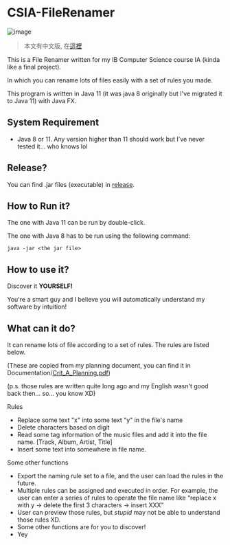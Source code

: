 # CSIA-FileRenamer

![image](https://user-images.githubusercontent.com/36402030/126178106-bfe459cd-1cf7-4880-a2fa-2bc08462c1f1.png)


> 本文有中文版, 在[這裡](https://github.com/t41372/CSIA-FileRenamer/blob/fff35e194e968b464802bd2073f9ac52829331f7/README_CN.md)


This is a File Renamer written for my IB Computer Science course IA (kinda like a final project).

In which you can rename lots of files easily with a set of rules you made. 

This program is written in Java 11 (it was java 8 originally but I've migrated it to Java 11) with Java FX.



## System Requirement

- Java 8 or 11. Any version higher than 11 should work but I've never tested it... who knows lol



## Release?

You can find .jar files (executable) in [release](https://github.com/t41372/CSIA-FileRenamer/releases/tag/v1.0).



## How to Run it?

The one with Java 11 can be run by double-click.

The one with Java 8 has to be run using the following command:

~~~~
java -jar <the jar file>
~~~~



## How to use it?

Discover it **YOURSELF!** 

You're a smart guy and I believe you will automatically understand my software by intuition!



## What can it do?

It can rename lots of file according to a set of rules. The rules are listed below.

(These are copied from my planning document, you can find it in Documentation/[Crit_A_Planning.pdf](https://github.com/t41372/CSIA-FileRenamer/blob/a549887e524531f3f1d8dbc48c7ed90b323838ef/Documentation/Crit_A_Planning.pdf))

(p.s. those rules are written quite long ago and my English wasn't good back then... so... you know XD)

Rules

- Replace some text "x" into some text "y" in the file's name
- Delete characters based on digit
- Read some tag information of the music files and add it into the file name. [Track, Album, Artist, Title]
- Insert some text into somewhere in file name.

Some other functions

- Export the naming rule set to a file, and the user can load the rules in the future.
- Multiple rules can be assigned and executed in order. For example, the user can enter a series of rules to operate the file name like “replace x with y -> delete the first 3 characters -> insert XXX” 
- User can preview those rules, but *stupid* may not be able to understand those rules XD.
- Some other functions are for you to discover!
- Yey
